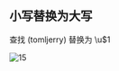 ##  小写替换为大写
查找  (tomljerry)   替换为   \u$1


![15](https://github.com/user-attachments/assets/a7ade0b9-4633-470c-b1e1-61c9b5aeb1d3)
